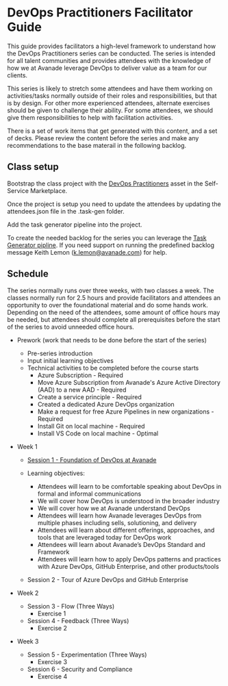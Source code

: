# DevOps Practitioners Facilitator Guide

This guide provides facilitators a high-level framework to understand how the DevOps Practitioners series can be conducted. The series is intended for all talent communities and provides attendees with the knowledge of how we at Avanade leverage DevOps to deliver value as a team for our clients. 

This series is likely to stretch some attendees and have them working on activities/tasks normally outside of their roles and responsibilities, but that is by design. For other more experienced attendees, alternate exercises should be given to challenge their ability. For some attendees, we should give them responsibilities to help with facilitation activities.

There is a set of work items that get generated with this content, and a set of decks. Please review the content before the series and make any recommendations to the base materail in the following backlog.

## Class setup

Bootstrap the class project with the [DevOps Practitioners](https://messp.avanade.com/Marketplace/Assets/Devops%20Practitioner) asset in the Self-Service Marketplace.

Once the project is setup you need to update the attendees by updating the attendees.json file in the .task-gen folder.

Add the task generator pipeline into the project.

To create the needed backlog for the series you can leverage the [Task Generator pipline](../.task-gen/task-generator.yml). If you need support on running the predefined backlog message Keith Lemon (k.lemon@avanade.com) for help.

## Schedule

The series normally runs over three weeks, with two classes a week. The classes normally run for 2.5 hours and provide facilitators and attendees an opportunity to over the foundational material and do some hands work. Depending on the need of the attendees, some amount of office hours may be needed, but attendees should complete all prerequisites before the start of the series to avoid unneeded office hours.

* Prework (work that needs to be done before the start of the series)
  * Pre-series introduction
  * Input initial learning objectives
  * Technical activities to be completed before the course starts
    * Azure Subscription - Required
    * Move Azure Subscription from Avanade's Azure Active Directory (AAD) to a new AAD - Required
    * Create a service principle - Required
    * Created a dedicated Azure DevOps organization
    * Make a request for free Azure Pipelines in new organizations - Required
    * Install Git on local machine - Required
    * Install VS Code on local machine - Optimal

* Week 1
  * [Session 1 - Foundation of DevOps at Avanade](https://dev.azure.com/innersource/fd9e01e9-6bb5-4e4c-a7eb-b6322dc637ba/_apis/git/repositories/cf2f8334-26ed-4585-91bb-b5879c7cd1b8/items?path=%2Ffacilitator%2FADP-Session-01.pptx&versionDescriptor%5BversionOptions%5D=0&versionDescriptor%5BversionType%5D=0&versionDescriptor%5Bversion%5D=main&resolveLfs=true&%24format=octetStream&api-version=5.0&download=true)
  * Learning objectives:  
    * Attendees will learn to be comfortable speaking about DevOps in formal and informal communications
    * We will cover how DevOps is understood in the broader industry
    * We will cover how we at Avanade understand DevOps
    * Attendees will learn how Avanade leverages DevOps from multiple phases including sells, solutioning, and delivery
    * Attendees will learn about different offerings, approaches, and tools that are leveraged today for DevOps work
    * Attendees will learn about Avanade’s DevOps Standard and Framework
    * Attendees will learn how to apply DevOps patterns and practices with Azure DevOps, GitHub Enterprise, and other products/tools

  * Session 2 - Tour of Azure DevOps and GitHub Enterprise

* Week 2
  * Session 3 - Flow (Three Ways)
    * Exercise 1
  * Session 4 - Feedback (Three Ways)
    * Exercise 2

* Week 3
  * Session 5 - Experimentation (Three Ways)
    * Exercise 3
  * Session 6 - Security and Compliance
    * Exercise 4